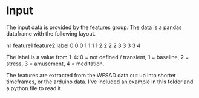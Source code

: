 # Input
The input data is provided by the features group. The data is a pandas dataframe with the following layout.

nr   feature1  feature2  label
0         0         0      1
1         1         1      2
2         2         2      3
3         3         3      4

The label is a value from 1-4: 0 = not defined / transient, 1 = baseline, 2 = stress, 3 = amusement, 4 = meditation.

The features are extracted from the WESAD data cut up into shorter timeframes, or the arduino data.
I've included an example in this folder and a python file to read it.